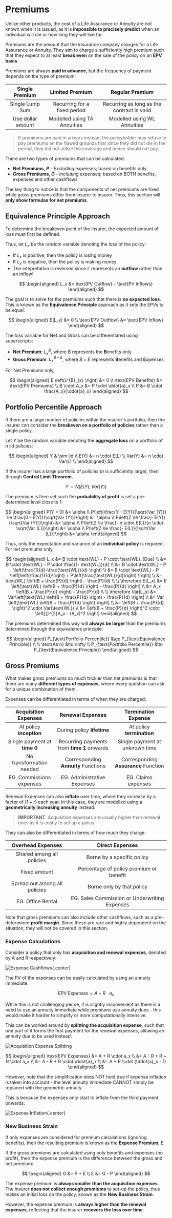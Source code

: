 # **Premiums**

Unlike other products, the cost of a Life Assurance or Annuity are not known when it is issued, as it is **impossible to precisely predict** when an individual will die or how long they will live for.

Premiums are the amount that the insurance company charges for a Life Assurance or Annuity. They aim to charge a sufficiently high premium such that they expect to at least **break even** on the sale of the policy on an **EPV basis**.

Premiums are always **paid in advance**, but the frequency of payment depends on the type of premium:

<center>

| Single Premium | Limited Premium | Regular Premium |
| :-: | :-: | :-: |
| Single Lump Sum | Recurring for a fixed period | Recurring as long as the contract is valid |
| Use dollar amount | Modelled using TA Annuities | Modelled using WL Annuities |

</center>

> If premiums are paid in arrears instead, the policyholder may refuse to pay premiums on the flawed grounds that since they did not die in the period, they did not utilize the coverage and hence should not pay.

There are two types of premiums that can be calculated:

* **Net Premiums, $P$** - *Excluding* expenses; based on benefits only
* **Gross Premiums, $G$** - *Including* expenses; based on BOTH benefits, expenses and other cashflows

The key thing to notice is that the components of net premiums are fixed while gross premiums differ from insurer to insurer. Thus, this section will **only show formulas for net premiums**.

## **Equivalence Principle Approach**

To determine the breakeven point of the insurer, the expected amount of loss must first be defined.

Thus, let $L_x$ be the random variable denoting the loss of the policy:

* If $L_x$ is positive, then the policy is losing money
* If $L_x$ is negative, then the policy is making money
* The intepretation is reversed since $L$ represents an **outflow** rather than an inflow!

$$
\begin{aligned}
    L_x
    &= \text{PV Outflow} - \text{PV Inflows}
\end{aligned}
$$

The goal is to solve for the premiums such that there is **no expected loss**. This is known as the **Equivalence Principle** approach as it sets the EPVs to be equal:

$$
\begin{aligned}
    E(L_x) &= 0 \\
    \text{EPV Outflow} &= \text{EPV Inflow}
\end{aligned}
$$

The loss variable for Net and Gross can be differentiated using superscripts:

* **Net Premium**: $L^{B}_{x}$, where $B$ represents the **B**enefits only
* **Gross Premium**: $L^{B+E}_{x}$, where $B+E$ represents **B**enefits and **E**xpenses

For Net Premiums only,

$$
\begin{aligned}
    E \left(L^{B}_{x} \right) &= 0 \\
    \text{EPV Benefits} &= \text{EPV Premiums} \\
    B \cdot A_x &= P \cdot \ddot{a}_x \\
    P &= B \cdot \frac{A_x}{\ddot{a}_x}
\end{aligned}
$$

## **Portfolio Percentile Approach**

If there are a large number of policies within the insurer's portfolio, then the insurer can consider the **breakeven on a portfolio of policies** rather than a single policy.

Let $Y$ be the random variable denoting the **aggregate loss** on a portfolio of $n$ iid policies:

$$
\begin{aligned}
    Y & \sim iid \\
    E(Y) &= n \cdot E(L) \\
    Var(Y) &= n \cdot Var(L) \\
\end{aligned}
$$

If the insurer has a large portfolio of policies ($n$ is sufficiently large), then through **Central Limit Theorem**,

$$
    Y \sim N(E(Y), Var(Y))
$$

The premium is then set such the **probability of profit** is set a pre-determined level close to 1:

$$
\begin{aligned}
    P(Y < 0) &= \alpha \\
    P\left(\frac{Y - E(Y)}{\sqrt{Var (Y)}} \le \frac{0 - E(Y)}{\sqrt{Var (Y)}}\right) &= \alpha \\
    P\left(Z \le \frac{- E(Y)}{\sqrt{Var (Y)}}\right) &= \alpha \\
    P\left(Z \le \frac{- n \cdot E(L)}{n \cdot \sqrt{Var (L)}}\right) &= \alpha \\
    P\left(Z \le \frac{- E(L)}{\sqrt{Var (L)}}\right) &= \alpha
\end{aligned}
$$

Thus, only the expectation and variance of an **individual policy** is required. For net premiums only,

$$
\begin{aligned}
    L_x
    &= B \cdot \text{WL} - P \cdot \text{WL}_{Due} \\
    &= B \cdot \text{WL} - P \cdot \frac{1- \text{WL}}{d} \\
    &= B \cdot \text{WL} - P \left(\frac{1}{d}-\frac{\text{WL}}{d} \right) \\
    &= B \cdot \text{WL} - P \left[\left(\frac{1}{d}\right) + P\left(\frac{\text{WL}}{d}\right) \right] \\
    &= \text{WL} \left(B + \frac{P}{d} \right) - \frac{P}{d} \\
    \\
    \therefore E(L_x)
    &= E \left[\text{WL} \left(B + \frac{P}{d} \right) - \frac{P}{d} \right] \\
    &= A_x \left(B + \frac{P}{d} \right) - \frac{P}{d} \\
    \\
    \therefore Var(L_x)
    &= Var\left[\text{WL} \left(B + \frac{P}{d} \right) - \frac{P}{d} \right] \\
    &= Var \left[\text{WL} \left(B + \frac{P}{d} \right) \right] \\
    &= \left(B + \frac{P}{d} \right)^2 \cdot Var(\text{WL}) \\
    &= \left(B + \frac{P}{d} \right)^2 \cdot \left[{}^{2}A_x - (A_x)^2 \right]
\end{aligned}
$$

The premiums determined this way will **always be larger** than the premiums determined through the equivalence principle:

$$
\begin{aligned}
    P_{\text{Portfolio Percentile}} &\ge P_{\text{Equivalence Principle}} \\
    \\
    \text{As n} &\to \infty \\
    P_{\text{Portfolio Percentile}} &\to P_{\text{Equivalence Principle}}
\end{aligned}
$$

<!-- Why? -->

## **Gross Premiums**

What makes gross premiums so much trickier than net premiums is that there are many **different types of expenses**, where every question can ask for a unique combination of them.

Expenses can be differentiated in terms of when they are charged:

<center>

| **Acquisition Expenses** | **Renewal Expenses** | **Termination Expense** |
| :-: | :-: | :-: |
| At policy **inception** | During policy **lifetime** | At policy **termination** |
| Single payment at **time 0** | Recurring payments from **time 1** onwards | Single payment at unknown time |
| No transformation needed | Corresponding **Annuity** Functions | Corresponding **Assurance** Function |
| EG. Commissions expenses | EG. Administrative Expenses | EG. Claims expenses |

</center>

Renewal Expenses can also **inflate** over time, where they increase by a factpr of $(1+r)$ each year. In this case, they are modelled using a **geometrically increasing annuity** instead.

> **IMPORTANT**: Acquisition expenses are usually higher than renewal ones as it is costly to set up a policy.

They can also be differentiated in terms of how much they charge:

<center>

| **Overhead Expenses** | **Direct Expenses** |
| :-: | :-: |
| Shared among all policies | Borne by a specific policy |
| Fixed amount | Percentage of policy premium or benefit |
| Spread out among all policies | Borne only by that policy |
| EG. Office Rental | EG. Sales Commission or Underwriting Expenses |

</center>

Note that gross premiums can also include other cashflows, such as a pre-determined **profit margin**. Since these are rare and highly dependent on the situation, they will not be covered in this section.

### **Expense Calculations**

Consider a policy that only has **acquisition and renewal expenses**, denoted by A and R respectively:

<!-- Self Made -->
![Expense Cashflows](Assets/6.%20Premiums.md/Expense%20Cashflows.png){.center}

The PV of the expenses can be easily calculated by using an annuity immediate:

$$
    \text{EPV Expenses} = A + R \cdot a_x
$$

While this is not challenging per se, it is slightly inconvenient as there is a need to use an annuity immediate while premiums use annuity dues - this would make it harder to simplify or more computationally intensive.

This can be worked around by **splitting the acquisition expense**, such that one part of it forms the first payment for the renewal expenses, allowing an annuity due to be used instead:

<!-- Self Made -->
![Acquisition Expense Splitting](Assets/6.%20Premiums.md/Acquisition%20Expense%20Splitting.png)

$$
\begin{aligned}
    \text{EPV Expenses}
    &= A + R \cdot a_x \\
    &= A - R + R + R \cdot a_x \\
    &= A - R + R \cdot \ddot{a}_x \\
    &= A + R \cdot (\ddot{a}_x - 1)
\end{aligned}
$$

However, note that the simplification does NOT hold true if expense inflation is taken into account - the level annuity immediate CANNOT simply be replaced with the geometric annuity.

This is because the expenses only start to inflate from the third payment onwards:

<!-- Self Made -->
![Expense Inflation](Assets/6.%20Premiums.md/Expense%20Inflation.png){.center}

### **New Business Strain**

If only expenses are considered for premium calculations (ignoring benefits), then the resulting premium is known as the **Expense Premium**, $E$.

If the gross premiums are calculated using only benefits and expenses (no profit), then the expense premium is the difference between the gross and net premium:

$$
\begin{aligned}
    G &= P + E \\
    E &= G - P
\end{aligned}
$$

The expense premium is **always smaller than the acquisition expenses**. The insurer **does not collect enough premiums** to set-up the policy, thus makes an initial loss on the policy, known as the **New Business Strain**.

However, the expense premium is **always higher than the renewal expenses**, reflecting that the insurer **recovers the loss over time**.

